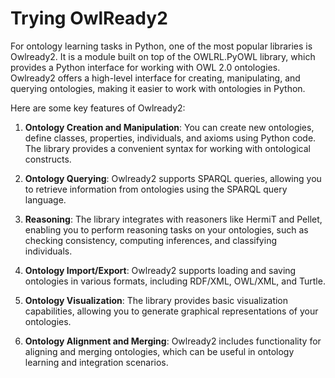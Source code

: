 # Trying OwlReady2

For ontology learning tasks in Python, one of the most popular libraries is Owlready2. It is a module built on top of the OWLRL.PyOWL library, which provides a Python interface for working with OWL 2.0 ontologies. Owlready2 offers a high-level interface for creating, manipulating, and querying ontologies, making it easier to work with ontologies in Python.

Here are some key features of Owlready2:

1. **Ontology Creation and Manipulation**: You can create new ontologies, define classes, properties, individuals, and axioms using Python code. The library provides a convenient syntax for working with ontological constructs.

2. **Ontology Querying**: Owlready2 supports SPARQL queries, allowing you to retrieve information from ontologies using the SPARQL query language.

3. **Reasoning**: The library integrates with reasoners like HermiT and Pellet, enabling you to perform reasoning tasks on your ontologies, such as checking consistency, computing inferences, and classifying individuals.

4. **Ontology Import/Export**: Owlready2 supports loading and saving ontologies in various formats, including RDF/XML, OWL/XML, and Turtle.

5. **Ontology Visualization**: The library provides basic visualization capabilities, allowing you to generate graphical representations of your ontologies.

6. **Ontology Alignment and Merging**: Owlready2 includes functionality for aligning and merging ontologies, which can be useful in ontology learning and integration scenarios.

